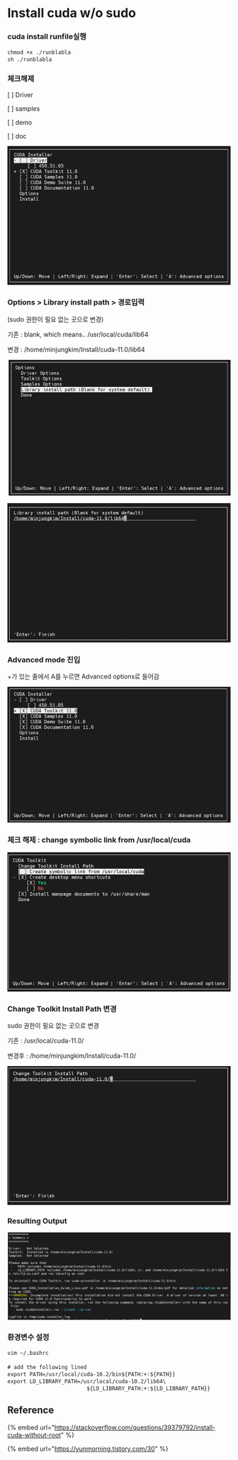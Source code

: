 # Install  cuda w/o sudo



### cuda install runfile실행

```text
chmod +x ./runblabla
sh ./runblabla
```

### 체크해제 

\[ \] Driver 

\[ \] samples

\[ \] demo

\[ \] doc

![](.gitbook/assets/image%20%286%29.png)

### Options &gt; Library install path &gt; 경로입력 

\(sudo 권한이 필요 없는 곳으로 변경\)

기존 : blank, which means.. /usr/local/cuda/lib64

변경 : /home/minjungkim/Install/cuda-11.0/lib64 

![](.gitbook/assets/image%20%289%29.png)

![](.gitbook/assets/image%20%2814%29.png)

### Advanced mode 진입

+가 있는 줄에서 A를 누르면 Advanced options로 들어감

![](.gitbook/assets/image%20%288%29.png)



### 체크 해제 : change symbolic link from /usr/local/cuda

![](.gitbook/assets/image%20%2810%29.png)



### Change Toolkit Install Path 변경

sudo 권한이 필요 없는 곳으로 변경

기존 : /usr/local/cuda-11.0/

변경후 : /home/minjungkim/Install/cuda-11.0/

![](.gitbook/assets/image%20%2813%29.png)

### 

### Resulting Output

![](.gitbook/assets/image%20%2812%29.png)



### 환경변수 설정

```text
vim ~/.bashrc

# add the following lined
export PATH=/usr/local/cuda-10.2/bin${PATH:+:${PATH}}
export LD_LIBRARY_PATH=/usr/local/cuda-10.2/lib64\
                         ${LD_LIBRARY_PATH:+:${LD_LIBRARY_PATH}}
```



## Reference

{% embed url="https://stackoverflow.com/questions/39379792/install-cuda-without-root" %}



{% embed url="https://yunmorning.tistory.com/30" %}



